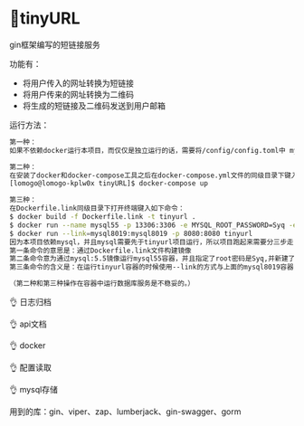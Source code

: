 # 🌻tinyURL
gin框架编写的短链接服务

功能有：

- 将用户传入的网址转换为短链接
- 将用户传来的网址转换为二维码
- 将生成的短链接及二维码发送到用户邮箱

运行方法：

```bash
第一种：
如果不依赖docker运行本项目，而仅仅是独立运行的话，需要将/config/config.toml中 mysql配置中的host项改为:127.0.0.1。并且需要提前建立数据库:db_tiny_url。

第二种：
在安装了docker和docker-compose工具之后在docker-compose.yml文件的同级目录下键入如下命令（如果在win或者mac平台下运行，需要将Dockerfile文件中对应go编译参数的部分改变为编译的二进制可以运行在win或者mac平台的编译参数）：
[lomogo@lomogo-kplw0x tinyURL]$ docker-compose up

第三种：
在Dockerfile.link同级目录下打开终端键入如下命令：
$ docker build -f Dockerfile.link -t tinyurl .
$ docker run --name mysql55 -p 13306:3306 -e MYSQL_ROOT_PASSWORD=Syq -e MYSQL_DATABASE=db_tiny_url -v /home/lomogo/docker/mysql:/var/lib/mysql -d mysql:5.5
$ docker run --link=mysql8019:mysql8019 -p 8080:8080 tinyurl
因为本项目依赖mysql，并且mysql需要先于tinyurl项目运行，所以项目跑起来需要分三步走：
第一条命令的意思是：通过Dockerfile.link文件构建镜像
第二条命令意为通过mysql:5.5镜像运行mysql55容器，并且指定了root密码是Syq,并新建了数据库db_tiny_url
第三条命令的含义是：在运行tinyurl容器的时候使用--link的方式与上面的mysql8019容器关联起来。

（第二种和第三种操作在容器中运行数据库服务是不稳妥的。）
```


👌	日志归档

👌	api文档

👌	docker

👌	配置读取

👌	mysql存储

用到的库：gin、viper、zap、lumberjack、gin-swagger、gorm

